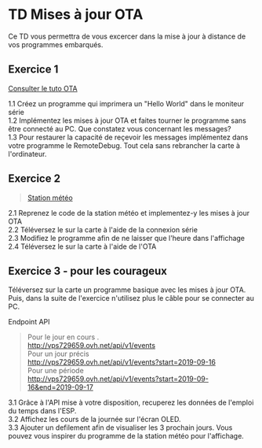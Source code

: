 # TD Mises à jour OTA

Ce TD vous permettra de vous excercer dans la mise à jour à distance de vos programmes embarqués.

## Exercice 1

[Consulter le tuto OTA](https://github.com/franeck/iot_ota/blob/master/TUTO.md) 

1.1 Créez un programme qui imprimera un "Hello World" dans le moniteur série  
1.2 Implémentez les mises à jour OTA et faites tourner le programme sans être connecté au PC. Que constatez vous concernant les messages?   
1.3 Pour restaurer la capacité de reçevoir les messages implémentez dans votre programme le RemoteDebug. Tout cela sans rebrancher la carte à l'ordinateur.   

## Exercice 2

> [Station météo](https://github.com/ThingPulse/esp8266-weather-station/tree/master/examples/WeatherStationDemo)

2.1 Reprenez le code de la station météo et implementez-y les mises à jour OTA    
2.2 Téléversez le sur la carte à l'aide de la connexion série   
2.3 Modifiez le programme afin de ne laisser que l'heure dans l'affichage   
2.4 Téléversez le sur la carte à l'aide de l'OTA   

## Exercice 3 - pour les courageux

Téléversez sur la carte un programme basique avec les mises à jour OTA. Puis, dans la suite de l'exercice n'utilisez plus le câble pour se connecter au PC.

Endpoint API
> Pour le jour en cours .  
> http://vps729659.ovh.net/api/v1/events   
> Pour un jour précis   
> http://vps729659.ovh.net/api/v1/events?start=2019-09-16   
> Pour une période   
> http://vps729659.ovh.net/api/v1/events?start=2019-09-16&end=2019-09-17    

3.1 Grâce à l'API mise à votre disposition, recuperez les données de l'emploi du temps dans l'ESP.   
3.2 Affichez les cours de la journée sur l'écran OLED.   
3.3 Ajouter un defilement afin de visualiser les 3 prochain jours. Vous pouvez vous inspirer du programme de la station météo pour l'affichage.   
